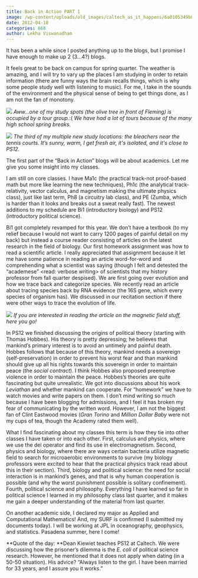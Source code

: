 ```yaml
---
title: Back in Action PART 1
image: /wp-content/uploads/old_images/caltech_as_it_happens/6a0105349b8251970b0168ea3a51be970c.jpg
date: 2012-04-18
categories: 668
author: Lekha Viswanadham
---
```



It has been a while since I posted anything up to the blogs, but I promise I have enough to make up 2 (3...4?) blogs.

It feels great to be back on campus for spring quarter. The weather is amazing, and I will try to vary up the places I am studying in order to retain information (there are funny ways the brain recalls things, which is why some people study well with listening to music). For me, I take in the sounds of the environment and the physical sense of being to get things done, as I am not the fan of monotony.


![](/old_images/caltech_as_it_happens/6a0105349b8251970b01676538b87e970b.jpg)
*Aww...one of my study spots (the olive tree in front of Fleming) is occupied by a tour group.*:( *We have had a lot of tours because of the many high school spring breaks.*

![](/old_images/caltech_as_it_happens/6a0105349b8251970b01630447cfc6970d.jpg)
*The third of my multiple new study locations: the bleachers near the tennis courts. It’s sunny, warm, I get fresh air, it's isolated, and it's close to PS12.*

The first part of the “Back in Action” blogs will be about academics. Let me give you some insight into my classes.

I am still on core classes. I have Ma1c (the practical track-not proof-based math but more like learning the new techniques), Ph1c (the analytical track-relativity, vector calculus, and magnetism making the ultimate physics class), just like last term, Ph8 (a circuitry lab class), and PE (Zumba, which is harder than it looks and breaks out a sweat really fast). The newest additions to my schedule are Bi1 (introductory biology) and PS12 (introductory political science).

Bi1 got completely revamped for this year. We don’t have a textbook (to my relief because I would not want to carry 1200 pages of painful detail on my back) but instead a course reader consisting of articles on the latest research in the field of biology. Our first homework assignment was how to read a scientific article. I really appreciated that assignment because it let me have some patience in reading an article word-for-word and comprehending what a scientist was saying (though I felt and detested the “academese” &lt;read: verbose writing&gt; of scientists that my history professor from fall quarter despised). We are first going over evolution and how we trace back and categorize species. We recently read an article about tracing species back by RNA evidence (the 16S gene, which every species of organism has). We discussed in our recitation section if there were other ways to trace the evolution of life.


![](/old_images/caltech_as_it_happens/6a0105349b8251970b01630447d079970d.jpg)
*If you are interested in reading the article on the magnetic field stuff, here you go!*

In PS12 we finished discussing the origins of political theory (starting with Thomas Hobbes). His theory is pretty depressing; he believes that mankind’s primary interest is to avoid an untimely and painful death. Hobbes follows that because of this theory, mankind needs a sovereign (self-preservation) in order to prevent his worst fear and than mankind should give up all his rights towards this sovereign in order to maintain peace (the *social contract*). I think Hobbes also proposed preemptive violence in order to maintain the peace. Hobbes’s theories are quite fascinating but quite unrealistic. We got into discussions about his work *Leviathan* and whether mankind can cooperate. For “homework” we have to watch movies and write papers on them. I don’t mind writing so much because I have been blogging for admissions, and I feel it has broken my fear of communicating by the written word. However, I am not the biggest fan of Clint Eastwood movies (*Gran Torino* and *Million Dollar Baby* were not my cups of tea, though the Academy rated them well).

What I find fascinating about my classes this term is how they tie into other classes I have taken or into each other. First, calculus and physics, where we use the del operator and find its use in electromagnetism. Second, physics and biology, where there are ways certain bacteria utilize magnetic field to search for microaerobic environments to survive (my biology professors were excited to hear that the practical physics track read about this in their section). Third, biology and political science: the need for social interaction is in mankind’s genes, and that is why human cooperation is possible (and why the worst punishment possible is solitary confinement). Fourth, political science and philosophy. Everything I have learned so far in political science I learned in my philosophy class last quarter, and it makes me gain a deeper understanding of the material from last quarter.

On another academic side, I declared my major as Applied and Computational Mathematics! And, my SURF is confirmed (I submitted my documents today). I will be working at JPL in oceanography, geophysics, and statistics. Pasadena summer, here I come!

**Quote of the day: **Dean Kiewiet teaches PS12 at Caltech. We were discussing how the prisoner’s dilemma is the *E. coli* of political science research. However, he mentioned that it does not apply when dating (in a 50-50 situation). His advice? “Always listen to the girl. I have been married for 33 years, and I assure you it works.”

